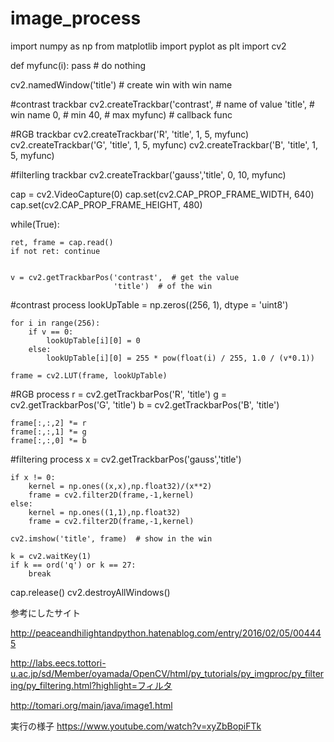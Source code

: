 # image_process
import numpy as np
from matplotlib import pyplot as plt
import cv2

def myfunc(i):
    pass # do nothing

cv2.namedWindow('title') # create win with win name

#contrast trackbar
cv2.createTrackbar('contrast', # name of value
                   'title', # win name
                   0, # min
                   40, # max
                   myfunc) # callback func

#RGB trackbar
cv2.createTrackbar('R', 'title', 1, 5, myfunc)
cv2.createTrackbar('G', 'title', 1, 5, myfunc)
cv2.createTrackbar('B', 'title', 1, 5, myfunc)

#filterling trackbar
cv2.createTrackbar('gauss','title', 0, 10, myfunc)

cap = cv2.VideoCapture(0)
cap.set(cv2.CAP_PROP_FRAME_WIDTH,  640)
cap.set(cv2.CAP_PROP_FRAME_HEIGHT, 480)


while(True):

    ret, frame = cap.read()
    if not ret: continue


    v = cv2.getTrackbarPos('contrast',  # get the value
                           'title')  # of the win

#contrast process
    lookUpTable = np.zeros((256, 1), dtype = 'uint8')

    for i in range(256):
        if v == 0:
            lookUpTable[i][0] = 0
        else:
            lookUpTable[i][0] = 255 * pow(float(i) / 255, 1.0 / (v*0.1))

    frame = cv2.LUT(frame, lookUpTable)

#RGB process
    r = cv2.getTrackbarPos('R', 'title')
    g = cv2.getTrackbarPos('G', 'title')
    b = cv2.getTrackbarPos('B', 'title')

    frame[:,:,2] *= r
    frame[:,:,1] *= g
    frame[:,:,0] *= b

#filtering process
    x = cv2.getTrackbarPos('gauss','title')

    if x != 0:
        kernel = np.ones((x,x),np.float32)/(x**2)
        frame = cv2.filter2D(frame,-1,kernel)
    else:
        kernel = np.ones((1,1),np.float32)
        frame = cv2.filter2D(frame,-1,kernel)

    cv2.imshow('title', frame)  # show in the win

    k = cv2.waitKey(1)
    if k == ord('q') or k == 27:
        break



cap.release()
cv2.destroyAllWindows()


参考にしたサイト

http://peaceandhilightandpython.hatenablog.com/entry/2016/02/05/004445

http://labs.eecs.tottori-u.ac.jp/sd/Member/oyamada/OpenCV/html/py_tutorials/py_imgproc/py_filtering/py_filtering.html?highlight=フィルタ

http://tomari.org/main/java/image1.html

実行の様子
https://www.youtube.com/watch?v=xyZbBopiFTk
